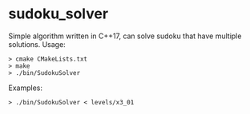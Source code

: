 # sudoku_solver

Simple algorithm written in C++17, can solve sudoku that have multiple solutions. Usage:

```
> cmake CMakeLists.txt
> make
> ./bin/SudokuSolver
```

Examples: 

```
> ./bin/SudokuSolver < levels/x3_01

